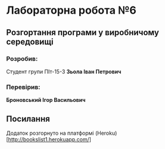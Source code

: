 # Лабораторна робота №6

## Розгортання програми у виробничому середовищі

### Розробив:

Студент групи ПІт-15-3 **Зьола Іван Петрович**


### Перевірив:

**Броновський Ігор Васильович**


## Посилання

Додаток розгорнуто на платформі (Heroku)[http://bookslist1.herokuapp.com/]
